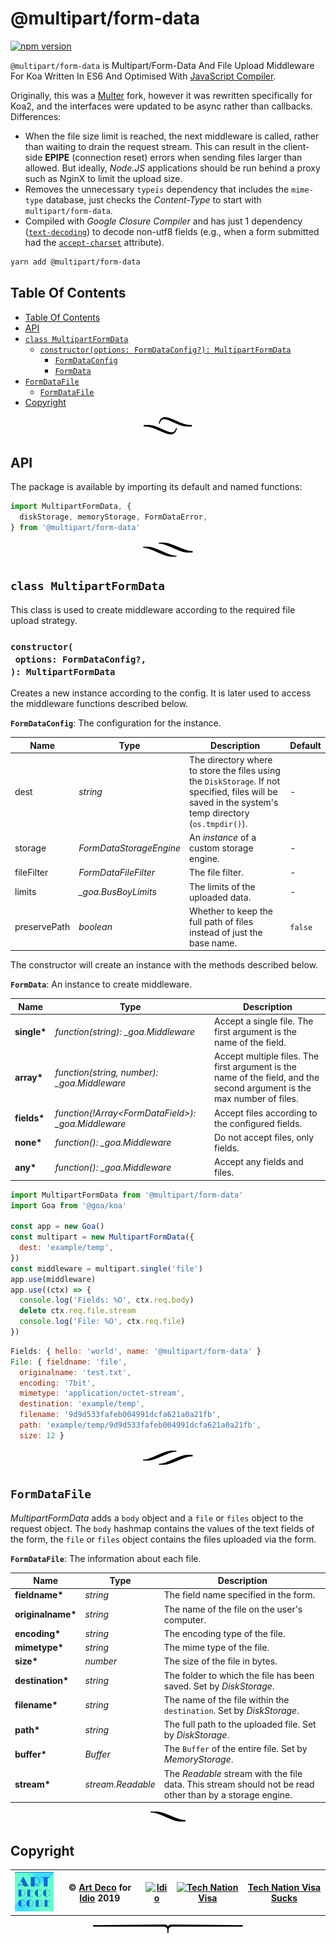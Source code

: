# @multipart/form-data

[![npm version](https://badge.fury.io/js/%40multipart%2Fform-data.svg)](https://npmjs.org/package/@multipart/form-data)

`@multipart/form-data` is Multipart/Form-Data And File Upload Middleware For Koa Written In ES6 And Optimised With [JavaScript Compiler](https://compiler.page).

Originally, this was a [Multer](https://github.com/expressjs/multer) fork, however it was rewritten specifically for Koa2, and the interfaces were updated to be async rather than callbacks. Differences:

 - When the file size limit is reached, the next middleware is called, rather than waiting to drain the request stream. This can result in the client-side **EPIPE** (connection reset) errors when sending files larger than allowed. But ideally, _Node.JS_ applications should be run behind a proxy such as NginX to limit the upload size.
 - Removes the unnecessary `typeis` dependency that includes the `mime-type` database, just checks the _Content-Type_ to start with `multipart/form-data`.
 - Compiled with _Google Closure Compiler_ and has just 1 dependency ([`text-decoding`](https://github.com/idiocc/text-decoding)) to decode non-utf8 fields (e.g., when a form submitted had the [`accept-charset`](https://developer.mozilla.org/en-US/docs/Web/HTML/Element/form#Attributes) attribute).

```sh
yarn add @multipart/form-data
```

## Table Of Contents

- [Table Of Contents](#table-of-contents)
- [API](#api)
- [`class MultipartFormData`](#class-multipartformdata)
  * [`constructor(options: FormDataConfig?): MultipartFormData`](#constructoroptions-formdataconfig-multipartformdata)
    * [`FormDataConfig`](#type-formdataconfig)
    * [`FormData`](#type-formdata)
- [`FormDataFile`](#formdatafile)
  * [`FormDataFile`](#type-formdatafile)
- [Copyright](#copyright)

<p align="center"><a href="#table-of-contents"><img src="/.documentary/section-breaks/0.svg?sanitize=true"></a></p>

## API

The package is available by importing its default and named functions:

```js
import MultipartFormData, {
  diskStorage, memoryStorage, FormDataError,
} from '@multipart/form-data'
```

<p align="center"><a href="#table-of-contents"><img src="/.documentary/section-breaks/1.svg?sanitize=true"></a></p>

## `class MultipartFormData`

This class is used to create middleware according to the required file upload strategy.

### `constructor(`<br/>&nbsp;&nbsp;`options: FormDataConfig?,`<br/>`): MultipartFormData`

Creates a new instance according to the config. It is later used to access the middleware functions described below.

__<a name="type-formdataconfig">`FormDataConfig`</a>__: The configuration for the instance.

|     Name     |              Type              |                                                                      Description                                                                      | Default |
| ------------ | ------------------------------ | ----------------------------------------------------------------------------------------------------------------------------------------------------- | ------- |
| dest         | <em>string</em>                | The directory where to store the files using the `DiskStorage`. If not specified, files will be saved in the system's temp directory (`os.tmpdir()`). | -       |
| storage      | <em>FormDataStorageEngine</em> | An _instance_ of a custom storage engine.                                                                                                             | -       |
| fileFilter   | <em>FormDataFileFilter</em>    | The file filter.                                                                                                                                      | -       |
| limits       | <em>_goa.BusBoyLimits</em>     | The limits of the uploaded data.                                                                                                                      | -       |
| preservePath | <em>boolean</em>               | Whether to keep the full path of files instead of just the base name.                                                                                 | `false` |

The constructor will create an instance with the methods described below.

__<a name="type-formdata">`FormData`</a>__: An instance to create middleware.

|    Name     |                              Type                               |                                                       Description                                                       |
| ----------- | --------------------------------------------------------------- | ----------------------------------------------------------------------------------------------------------------------- |
| __single*__ | <em>function(string): _goa.Middleware</em>                      | Accept a single file. The first argument is the name of the field.                                                      |
| __array*__  | <em>function(string, number): _goa.Middleware</em>              | Accept multiple files. The first argument is the name of the field, and the second argument is the max number of files. |
| __fields*__ | <em>function(!Array&lt;FormDataField&gt;): _goa.Middleware</em> | Accept files according to the configured fields.                                                                        |
| __none*__   | <em>function(): _goa.Middleware</em>                            | Do not accept files, only fields.                                                                                       |
| __any*__    | <em>function(): _goa.Middleware</em>                            | Accept any fields and files.                                                                                            |

```js
import MultipartFormData from '@multipart/form-data'
import Goa from '@goa/koa'

const app = new Goa()
const multipart = new MultipartFormData({
  dest: 'example/temp',
})
const middleware = multipart.single('file')
app.use(middleware)
app.use((ctx) => {
  console.log('Fields: %O', ctx.req.body)
  delete ctx.req.file.stream
  console.log('File: %O', ctx.req.file)
})
```
```js
Fields: { hello: 'world', name: '@multipart/form-data' }
File: { fieldname: 'file',
  originalname: 'test.txt',
  encoding: '7bit',
  mimetype: 'application/octet-stream',
  destination: 'example/temp',
  filename: '9d9d533fafeb004991dcfa621a0a21fb',
  path: 'example/temp/9d9d533fafeb004991dcfa621a0a21fb',
  size: 12 }
```

<p align="center"><a href="#table-of-contents"><img src="/.documentary/section-breaks/2.svg?sanitize=true"></a></p>

## `FormDataFile`

_MultipartFormData_ adds a `body` object and a `file` or `files` object to the request object. The `body` hashmap contains the values of the text fields of the form, the `file` or `files` object contains the files uploaded via the form.

__<a name="type-formdatafile">`FormDataFile`</a>__: The information about each file.

|       Name        |           Type           |                                               Description                                                |
| ----------------- | ------------------------ | -------------------------------------------------------------------------------------------------------- |
| __fieldname*__    | <em>string</em>          | The field name specified in the form.                                                                    |
| __originalname*__ | <em>string</em>          | The name of the file on the user's computer.                                                             |
| __encoding*__     | <em>string</em>          | The encoding type of the file.                                                                           |
| __mimetype*__     | <em>string</em>          | The mime type of the file.                                                                               |
| __size*__         | <em>number</em>          | The size of the file in bytes.                                                                           |
| __destination*__  | <em>string</em>          | The folder to which the file has been saved. Set by _DiskStorage_.                                       |
| __filename*__     | <em>string</em>          | The name of the file within the `destination`. Set by _DiskStorage_.                                     |
| __path*__         | <em>string</em>          | The full path to the uploaded file. Set by _DiskStorage_.                                                |
| __buffer*__       | <em>Buffer</em>          | The `Buffer` of the entire file. Set by _MemoryStorage_.                                                 |
| __stream*__       | <em>stream.Readable</em> | The _Readable_ stream with the file data. This stream should not be read other than by a storage engine. |

<p align="center"><a href="#table-of-contents"><img src="/.documentary/section-breaks/3.svg?sanitize=true"></a></p>

## Copyright

<table>
  <tr>
    <th>
      <a href="https://artd.eco">
        <img src="https://raw.githubusercontent.com/wrote/wrote/master/images/artdeco.png" alt="Art Deco">
      </a>
    </th>
    <th>© <a href="https://artd.eco">Art Deco</a> for <a href="https://idio.cc">Idio</a> 2019</th>
    <th>
      <a href="https://idio.cc">
        <img src="https://avatars3.githubusercontent.com/u/40834161?s=100" width="100" alt="Idio">
      </a>
    </th>
    <th>
      <a href="https://www.technation.sucks" title="Tech Nation Visa">
        <img src="https://raw.githubusercontent.com/artdecoweb/www.technation.sucks/master/anim.gif"
          alt="Tech Nation Visa">
      </a>
    </th>
    <th><a href="https://www.technation.sucks">Tech Nation Visa Sucks</a></th>
  </tr>
</table>

<p align="center"><a href="#table-of-contents"><img src="/.documentary/section-breaks/-1.svg?sanitize=true"></a></p>